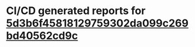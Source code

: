# CI/CD generated reports for [5d3b6f45818129759302da099c269bd40562cd9c](https://github.com/hydephp/develop/commit/5d3b6f45818129759302da099c269bd40562cd9c)
